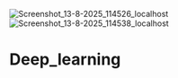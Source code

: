 ![Screenshot_13-8-2025_114526_localhost](https://github.com/user-attachments/assets/bd30f5b5-0eda-4c65-b716-511ae00872ef)
![Screenshot_13-8-2025_114538_localhost](https://github.com/user-attachments/assets/1792dd4e-8714-4c3b-87de-bc43fcec088b)
# Deep_learning
